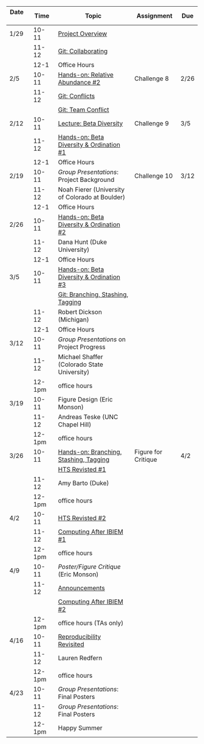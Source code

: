 | Date     | Time   | Topic                                                                                                | Assignment          | Due  |
|----------|--------|------------------------------------------------------------------------------------------------------|---------------------|------|
| 1/29     | 10-11  | [Project Overview](lectures/project_overview.md)                                                     |                     |      |
|          | 11-12  | [Git: Collaborating](lessons/git_lessons/040_git_overview.md#collaborating)                          |                     |      |
|          | 12-1   | Office Hours                                                                                         |                     |      |
| 2/5      | 10-11  | [Hands-on: Relative Abundance \#2](lessons/relative_abundance.md#other-ways-to-prune-taxa)           | Challenge 8         | 2/26 |
|          | 11-12  | [Git: Conflicts](lessons/git_lessons/git_conflicts.md)                                               |                     |      |
|          |        | [Git: Team Conflict](lessons/git_lessons/git_team_exercise.md)                                       |                     |      |
| 2/12     | 10-11  | [Lecture: Beta Diversity](lectures/statistical_analysis_2.pdf)                                       | Challenge 9         | 3/5  |
|          | 11-12  | [Hands-on: Beta Diversity & Ordination \#1](lessons/ordination.md)                                   |                     |      |
|          | 12-1   | Office Hours                                                                                         |                     |      |
| 2/19     | 10-11  | *Group Presentations*: Project Background                                                            | Challenge 10        | 3/12 |
|          | 11-12  | Noah Fierer (University of Colorado at Boulder)                                                      |                     |      |
|          | 12-1   | Office Hours                                                                                         |                     |      |
| 2/26     | 10-11  | [Hands-on: Beta Diversity & Ordination \#2](lessons/ordination.md#ordination)                        |                     |      |
|          | 11-12  | Dana Hunt (Duke University)                                                                          |                     |      |
|          | 12-1   | Office Hours                                                                                         |                     |      |
| 3/5      | 10-11  | [Hands-on: Beta Diversity & Ordination \#3](lessons/ordination.md#pcoa-plots)                        |                     |      |
|          |        | [Git: Branching, Stashing, Tagging](lectures/branch_stash_tag.md)                                    |                     |      |
|          | 11-12  | Robert Dickson (Michigan)                                                                            |                     |      |
|          | 12-1   | Office Hours                                                                                         |                     |      |
| 3/12     | 10-11  | *Group Presentations* on Project Progress                                                            |                     |      |
|          | 11-12  | Michael Shaffer (Colorado State University)                                                          |                     |      |
|          | 12-1pm | office hours                                                                                         |                     |      |
| 3/19     | 10-11  | Figure Design (Eric Monson)                                                                          |                     |      |
|          | 11-12  | Andreas Teske (UNC Chapel Hill)                                                                      |                     |      |
|          | 12-1pm | office hours                                                                                         |                     |      |
| 3/26     | 10-11  | [Hands-on: Branching, Stashing, Tagging](lectures/branch_stash_tag.md)                               | Figure for Critique | 4/2  |
|          |        | [HTS Revisted \#1](lectures/hts_revisted.pdf)                                                        |                     |      |
|          | 11-12  | Amy Barto (Duke)                                                                                     |                     |      |
|          | 12-1pm | office hours                                                                                         |                     |      |
| 4/2      | 10-11  | [HTS Revisted \#2](lectures/hts_revisted.pdf)                                                        |                     |      |
|          | 11-12  | [Computing After IBIEM \#1](lectures/computing_after_ibiem.md)                                       |                     |      |
|          | 12-1pm | office hours                                                                                         |                     |      |
| 4/9      | 10-11  | *Poster/Figure Critique* (Eric Monson)                                                               |                     |      |
|          | 11-12  | [Announcements](misc/announcements/announcements_0409.md)                                            |                     |      |
|          |        | [Computing After IBIEM \#2](lectures/computing_after_ibiem.md#singularity-on-slurm-cluster-shutdown) |                     |      |
|          | 12-1pm | office hours (TAs only)                                                                              |                     |      |
| 4/16     | 10-11  | [Reproducibility Revisited](lectures/reproducibility_revisited.md)                                   |                     |      |
|          | 11-12  | Lauren Redfern                                                                                       |                     |      |
|          | 12-1pm | office hours                                                                                         |                     |      |
| 4/23     | 10-11  | *Group Presentations*: Final Posters                                                                 |                     |      |
|          | 11-12  | *Group Presentations*: Final Posters                                                                 |                     |      |
|          | 12-1pm | Happy Summer                                                                                         |                     |      |
